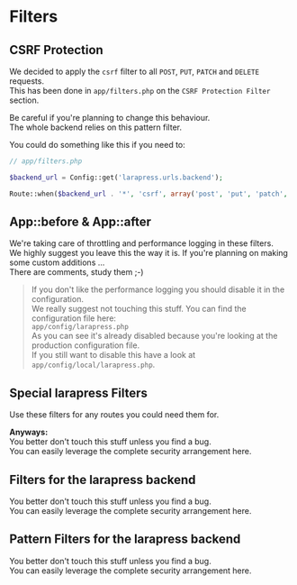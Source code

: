 # Filters

## CSRF Protection

We decided to apply the `csrf` filter to all `POST`, `PUT`, `PATCH` and `DELETE` requests.  
This has been done in `app/filters.php` on the `CSRF Protection Filter` section.

Be careful if you're planning to change this behaviour.  
The whole backend relies on this pattern filter.

You could do something like this if you need to:

```php
// app/filters.php

$backend_url = Config::get('larapress.urls.backend');

Route::when($backend_url . '*', 'csrf', array('post', 'put', 'patch', 'delete'));
```

## App::before & App::after

We're taking care of throttling and performance logging in these filters.  
We highly suggest you leave this the way it is. If you're planning on making some custom additions ...  
There are comments, study them ;-)

> If you don't like the performance logging you should disable it in the configuration.  
> We really suggest not touching this stuff. You can find the configuration file here:  
> `app/config/larapress.php`  
> As you can see it's already disabled because you're looking at the production configuration file.  
> If you still want to disable this have a look at `app/config/local/larapress.php`.

## Special larapress Filters

Use these filters for any routes you could need them for.     

__Anyways:__    
You better don't touch this stuff unless you find a bug.    
You can easily leverage the complete security arrangement here.

## Filters for the larapress backend

You better don't touch this stuff unless you find a bug.    
You can easily leverage the complete security arrangement here.

## Pattern Filters for the larapress backend

You better don't touch this stuff unless you find a bug.    
You can easily leverage the complete security arrangement here.
